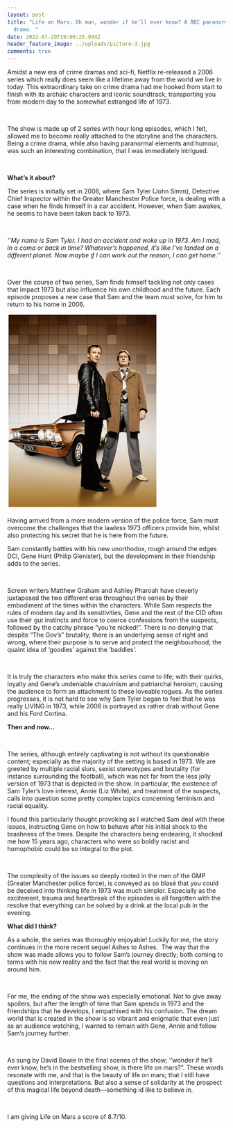 ```yaml
---
layout: post
title: "Life on Mars: Oh man, wonder if he’ll ever know? A BBC paranormal crime
  drama. "
date: 2022-07-29T19:00:25.934Z
header_feature_image: ../uploads/picture-3.jpg
comments: true
---
```

Amidst a new era of crime dramas and sci-fi, Netflix re-released a 2006 series which really does seem like a lifetime away from the world we live in today. This extraordinary take on crime drama had me hooked from start to finish with its archaic characters and iconic soundtrack, transporting you from modern day to the somewhat estranged life of 1973. 

 

The show is made up of 2 series with hour long episodes, which I felt, allowed me to become really attached to the storyline and the characters. Being a crime drama, while also having paranormal elements and humour, was such an interesting combination, that I was immediately intrigued. 

 



**What’s it about?**

The series is initially set in 2006, where Sam Tyler (John Simm), Detective Chief Inspector within the Greater Manchester Police force, is dealing with a case when he finds himself in a car accident. However, when Sam awakes, he seems to have been taken back to 1973.

 

*‘’My name is Sam Tyler. I had an accident and woke up in 1973. Am I mad, in a coma or back in time? Whatever’s happened, it’s like I’ve landed on a different planet. Now maybe if I can work out the reason, I can get home.’’*

 



Over the course of two series, Sam finds himself tackling not only cases that impact 1973 but also influence his own childhood and the future. Each episode proposes a new case that Sam and the team must solve, for him to return to his home in 2006. 

![](../uploads/picture-4.jpg)

Having arrived from a more modern version of the police force, Sam must overcome the challenges that the lawless 1973 officers provide him, whilst also protecting his secret that he is here from the future. 

Sam constantly battles with his new unorthodox, rough around the edges DCI, Gene Hunt (Philip Glenister), but the development in their friendship adds to the series. 

 

Screen writers Matthew Graham and Ashley Pharoah have cleverly juxtaposed the two different eras throughout the series by their embodiment of the times within the characters. While Sam respects the rules of modern day and its sensitivities, Gene and the rest of the CID often use their gut instincts and force to coerce confessions from the suspects, followed by the catchy phrase “you’re nicked!”. There is no denying that despite “The Gov’s” brutality, there is an underlying sense of right and wrong, where their purpose is to serve and protect the neighbourhood; the quaint idea of ‘goodies’ against the ‘baddies’. 

 

It is truly the characters who make this series come to life; with their quirks, loyalty and Gene’s undeniable chauvinism and patriarchal heroism, causing the audience to form an attachment to these loveable rogues. As the series progresses, it is not hard to see why Sam Tyler began to feel that he was really LIVING in 1973, while 2006 is portrayed as rather drab without Gene and his Ford Cortina. 

**Then and now...**

 

The series, although entirely captivating is not without its questionable content; especially as the majority of the setting is based in 1973. We are greeted by multiple racial slurs, sexist stereotypes and brutality (for instance surrounding the football), which was not far from the less jolly version of 1973 that is depicted in the show. In particular, the existence of Sam Tyler’s love interest, Annie (Liz White), and treatment of the suspects, calls into question some pretty complex topics concerning feminism and racial equality. 

I found this particularly thought provoking as I watched Sam deal with these issues, instructing Gene on how to behave after his initial shock to the brashness of the times. Despite the characters being endearing, it shocked me how 15 years ago, characters who were so boldly racist and homophobic could be so integral to the plot.  

 

The complexity of the issues so deeply rooted in the men of the GMP (Greater Manchester police force), is conveyed as so blasé that you could be deceived into thinking life in 1973 was much simpler. Especially as the excitement, trauma and heartbreak of the episodes is all forgotten with the resolve that everything can be solved by a drink at the local pub in the evening. 



**What did I think?** 

As a whole, the series was thoroughly enjoyable! Luckily for me, the story continues in the more recent sequel Ashes to Ashes.  The way that the show was made allows you to follow Sam’s journey directly; both coming to terms with his new reality and the fact that the real world is moving on around him. 

 

For me, the ending of the show was especially emotional. Not to give away spoilers, but after the length of time that Sam spends in 1973 and the friendships that he develops, I empathised with his confusion. The dream world that is created in the show is so vibrant and enigmatic that even just as an audience watching, I wanted to remain with Gene, Annie and follow Sam’s journey further. 

 

As sung by David Bowie In the final scenes of the show; ‘’wonder if he’ll ever know, he’s in the bestselling show, is there life on mars?”. These words resonate with me, and that is the beauty of life on mars; that I still have questions and interpretations. But also a sense of solidarity at the prospect of this magical life beyond death—something id like to believe in. 

 

I am giving Life on Mars a score of 8.7/10.
